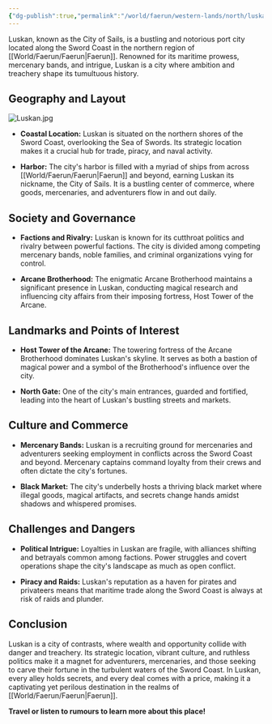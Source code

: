 ```yaml
---
{"dg-publish":true,"permalink":"/world/faerun/western-lands/north/luskan/"}
---
```


Luskan, known as the City of Sails, is a bustling and notorious port city located along the Sword Coast in the northern region of [[World/Faerun/Faerun\|Faerun]]. Renowned for its maritime prowess, mercenary bands, and intrigue, Luskan is a city where ambition and treachery shape its tumultuous history.
## Geography and Layout

![Luskan.jpg](/img/user/Images/Locations/North/Luskan.jpg)

- **Coastal Location:** Luskan is situated on the northern shores of the Sword Coast, overlooking the Sea of Swords. Its strategic location makes it a crucial hub for trade, piracy, and naval activity.
  
- **Harbor:** The city's harbor is filled with a myriad of ships from across [[World/Faerun/Faerun\|Faerun]] and beyond, earning Luskan its nickname, the City of Sails. It is a bustling center of commerce, where goods, mercenaries, and adventurers flow in and out daily.

## Society and Governance

- **Factions and Rivalry:** Luskan is known for its cutthroat politics and rivalry between powerful factions. The city is divided among competing mercenary bands, noble families, and criminal organizations vying for control.
  
- **Arcane Brotherhood:** The enigmatic Arcane Brotherhood maintains a significant presence in Luskan, conducting magical research and influencing city affairs from their imposing fortress, Host Tower of the Arcane.

## Landmarks and Points of Interest

- **Host Tower of the Arcane:** The towering fortress of the Arcane Brotherhood dominates Luskan's skyline. It serves as both a bastion of magical power and a symbol of the Brotherhood's influence over the city.
  
- **North Gate:** One of the city's main entrances, guarded and fortified, leading into the heart of Luskan's bustling streets and markets.

## Culture and Commerce

- **Mercenary Bands:** Luskan is a recruiting ground for mercenaries and adventurers seeking employment in conflicts across the Sword Coast and beyond. Mercenary captains command loyalty from their crews and often dictate the city's fortunes.
  
- **Black Market:** The city's underbelly hosts a thriving black market where illegal goods, magical artifacts, and secrets change hands amidst shadows and whispered promises.

## Challenges and Dangers

- **Political Intrigue:** Loyalties in Luskan are fragile, with alliances shifting and betrayals common among factions. Power struggles and covert operations shape the city's landscape as much as open conflict.
  
- **Piracy and Raids:** Luskan's reputation as a haven for pirates and privateers means that maritime trade along the Sword Coast is always at risk of raids and plunder.

## Conclusion

Luskan is a city of contrasts, where wealth and opportunity collide with danger and treachery. Its strategic location, vibrant culture, and ruthless politics make it a magnet for adventurers, mercenaries, and those seeking to carve their fortune in the turbulent waters of the Sword Coast. In Luskan, every alley holds secrets, and every deal comes with a price, making it a captivating yet perilous destination in the realms of [[World/Faerun/Faerun\|Faerun]].

**Travel or listen to rumours to learn more about this place!**